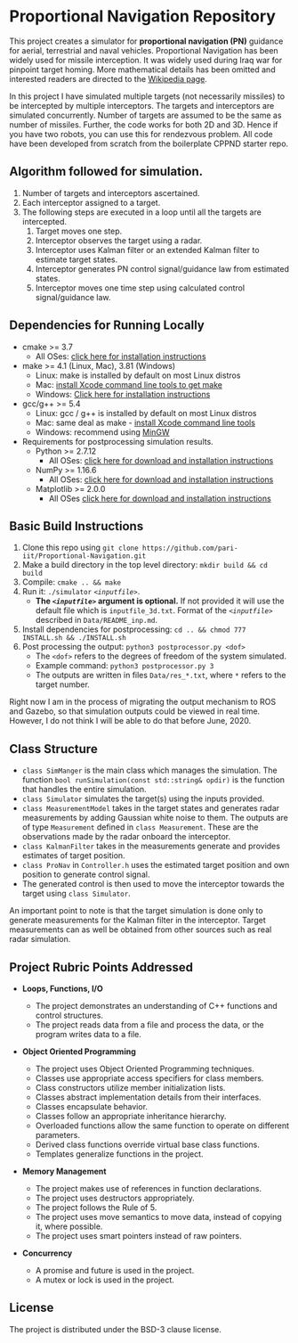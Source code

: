 
# Proportional Navigation Repository

This project creates a simulator for **proportional navigation (PN)** guidance for aerial, terrestrial and naval vehicles. Proportional Navigation has been widely used for missile interception. It was widely used during Iraq war for pinpoint target homing. More mathematical details has been omitted and interested readers are directed to the [Wikipedia page](https://en.wikipedia.org/wiki/Proportional_navigation).

In this project I have simulated multiple targets (not necessarily missiles) to be intercepted by multiple interceptors. The targets and interceptors are simulated concurrently. Number of targets are assumed to be the same as number of missiles. Further, the code works for both 2D and 3D. Hence if you have two robots, you can use this for rendezvous problem. All code have been developed from scratch from the boilerplate CPPND starter repo. 

## Algorithm followed for simulation.

1. Number of targets and interceptors ascertained. 
2. Each interceptor assigned to a target. 
3. The following steps are executed in a loop until all the targets are intercepted.
    1. Target moves one step.
    2. Interceptor observes the target using a radar.
    3. Interceptor uses Kalman filter or an extended Kalman filter to estimate target states. 
    4. Interceptor generates PN control signal/guidance law from estimated states. 
    5. Interceptor moves one time step using calculated control signal/guidance law. 

## Dependencies for Running Locally

* cmake >= 3.7
  * All OSes: [click here for installation instructions](https://cmake.org/install/)
* make >= 4.1 (Linux, Mac), 3.81 (Windows)
  * Linux: make is installed by default on most Linux distros
  * Mac: [install Xcode command line tools to get make](https://developer.apple.com/xcode/features/)
  * Windows: [Click here for installation instructions](http://gnuwin32.sourceforge.net/packages/make.htm)
* gcc/g++ >= 5.4
  * Linux: gcc / g++ is installed by default on most Linux distros
  * Mac: same deal as make - [install Xcode command line tools](https://developer.apple.com/xcode/features/)
  * Windows: recommend using [MinGW](http://www.mingw.org/)
* Requirements for postprocessing simulation results.
  * Python >= 2.7.12
    * All OSes: [click here for download and installation instructions](https://www.python.org/downloads/)
  * NumPy >= 1.16.6 
    * All OSes: [click here for download and installation instructions](https://numpy.org/)
  * Matplotlib >= 2.0.0 
    * All OSes [click here for download and installation instructions](https://matplotlib.org/users/installing.html)

## Basic Build Instructions

1. Clone this repo using `git clone https://github.com/pari-iit/Proportional-Navigation.git`
2. Make a build directory in the top level directory: `mkdir build && cd build`
3. Compile: `cmake .. && make`
4. Run it: `./simulator` _`<inputfile>`_.
    * **The _`<inputfile>`_ argument is optional.** If not provided it will use the default file which is `inputfile_3d.txt`. Format of the _`<inputfile>`_ described in `Data/README_inp.md`.
5. Install dependencies for postprocessing: `cd .. && chmod 777 INSTALL.sh && ./INSTALL.sh`
6. Post processing the output:  `python3 postprocessor.py <dof>`
    * The `<dof>` refers to the degrees of freedom of the system simulated.
    * Example command: `python3 postprocessor.py 3`
    * The outputs are written in files `Data/res_*.txt`, where `*` refers to the target number.

Right now I am in the process of migrating the output mechanism to ROS and Gazebo, so that simulation outputs could be viewed in real time. However, I do not think I will be able to do that before June, 2020.  

## Class Structure

* `class SimManger` is the main class which manages the simulation. The function `bool runSimulation(const std::string& opdir)` is the function that handles the entire simulation.
* `class Simulator` simulates the target(s) using the inputs provided.
* `class MeasurementModel` takes in the target states and generates radar measurements by adding Gaussian white noise to them. The outputs are of type `Measurement` defined in `class Measurement`. These are the observations made by the radar onboard the interceptor.
* `class KalmanFilter` takes in the measurements generate and provides estimates of target position.
* `class ProNav` in `Controller.h` uses the estimated target position and own position to generate control signal.
* The generated control is then used to move the interceptor towards the target using `class Simulator`.

An important point to note is that the target simulation is done only to generate measurements for the Kalman filter in the interceptor. Target measurements can as well be obtained from other sources such as real radar simulation.

## Project Rubric Points Addressed

* **Loops, Functions, I/O**
  * The project demonstrates an understanding of C++ functions and control structures.
  * The project reads data from a file and process the data, or the program writes data to a file.

* **Object Oriented Programming**
  * The project uses Object Oriented Programming techniques.
  * Classes use appropriate access specifiers for class members.
  * Class constructors utilize member initialization lists.
  * Classes abstract implementation details from their interfaces.
  * Classes encapsulate behavior.
  * Classes follow an appropriate inheritance hierarchy.
  * Overloaded functions allow the same function to operate on different parameters.
  * Derived class functions override virtual base class functions.
  * Templates generalize functions in the project.

* **Memory Management**
  * The project makes use of references in function declarations.
  * The project uses destructors appropriately.
  * The project follows the Rule of 5.
  * The project uses move semantics to move data, instead of copying it, where possible.
  * The project uses smart pointers instead of raw pointers.

* **Concurrency**
  * A promise and future is used in the project.
  * A mutex or lock is used in the project.

## License

The project is distributed under the BSD-3 clause license.